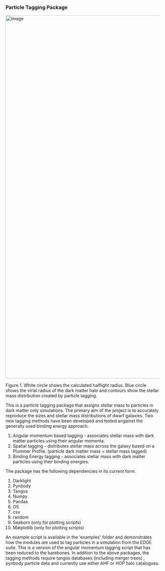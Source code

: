 
### Particle Tagging Package

<img width="1183" alt="image" src="https://github.com/nsushant/particle_tagging_package/assets/64201587/9cd0684d-7a8f-4015-b329-4456a1f3c27b">

Figure 1.  White circle shows the calculated halflight radius. Blue circle shows the virial radius of the dark matter halo and contours show the stellar mass distribution created by particle tagging. 


This is a particle tagging package that assigns stellar mass to particles in dark matter only simulations. The primary aim of the project is to accurately reproduce the sizes and stellar mass distributions of dwarf galaxies. 
Two new tagging methods have been developed and tested angainst the generally used binding energy approach. 

1.  Angular momentum based tagging - associates stellar mass with dark matter particles using their angular momenta. 
2.  Spatial tagging - distributes stellar mass across the galaxy based on a Plummer Profile. (particle dark matter mass = stellar mass tagged)
3.  Binding Energy tagging - associates stellar mass with dark matter particles using their binding energies. 

The package has the following dependencies in its current form. 

1. Darklight
2. Pynbody
3. Tangos
4. Numpy
5. Pandas
6. OS
7. csv
8. random
9. Seaborn (only for plotting scripts)
10. Matplotlib (only for plotting scripts)


An example script is available in the 'examples' folder and demonstrates how the modules are used to tag particles in a simulation from the EDGE suite. This is a version of the angular momentum tagging script that has been 
reduced to the barebones. In addition to the above packages, the tagging methods require tangos databases (including merger trees) , pynbody particle data and currently use either AHF or HOP halo catalogues. 



